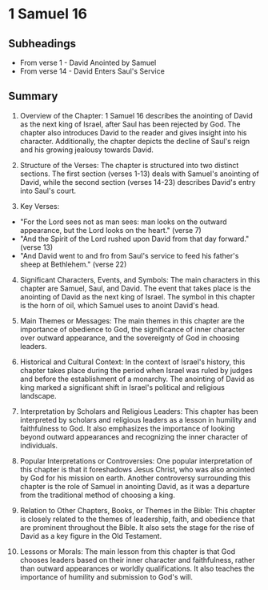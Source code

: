 # 1 Samuel 16

## Subheadings

* From verse 1 - David Anointed by Samuel
* From verse 14 - David Enters Saul's Service

## Summary

1. Overview of the Chapter:
1 Samuel 16 describes the anointing of David as the next king of Israel, after Saul has been rejected by God. The chapter also introduces David to the reader and gives insight into his character. Additionally, the chapter depicts the decline of Saul's reign and his growing jealousy towards David.

2. Structure of the Verses:
The chapter is structured into two distinct sections. The first section (verses 1-13) deals with Samuel's anointing of David, while the second section (verses 14-23) describes David's entry into Saul's court.

3. Key Verses:
- "For the Lord sees not as man sees: man looks on the outward appearance, but the Lord looks on the heart." (verse 7)
- "And the Spirit of the Lord rushed upon David from that day forward." (verse 13)
- "And David went to and fro from Saul's service to feed his father's sheep at Bethlehem." (verse 22)

4. Significant Characters, Events, and Symbols:
The main characters in this chapter are Samuel, Saul, and David. The event that takes place is the anointing of David as the next king of Israel. The symbol in this chapter is the horn of oil, which Samuel uses to anoint David's head.

5. Main Themes or Messages:
The main themes in this chapter are the importance of obedience to God, the significance of inner character over outward appearance, and the sovereignty of God in choosing leaders.

6. Historical and Cultural Context:
In the context of Israel's history, this chapter takes place during the period when Israel was ruled by judges and before the establishment of a monarchy. The anointing of David as king marked a significant shift in Israel's political and religious landscape.

7. Interpretation by Scholars and Religious Leaders:
This chapter has been interpreted by scholars and religious leaders as a lesson in humility and faithfulness to God. It also emphasizes the importance of looking beyond outward appearances and recognizing the inner character of individuals.

8. Popular Interpretations or Controversies:
One popular interpretation of this chapter is that it foreshadows Jesus Christ, who was also anointed by God for his mission on earth. Another controversy surrounding this chapter is the role of Samuel in anointing David, as it was a departure from the traditional method of choosing a king.

9. Relation to Other Chapters, Books, or Themes in the Bible:
This chapter is closely related to the themes of leadership, faith, and obedience that are prominent throughout the Bible. It also sets the stage for the rise of David as a key figure in the Old Testament.

10. Lessons or Morals:
The main lesson from this chapter is that God chooses leaders based on their inner character and faithfulness, rather than outward appearances or worldly qualifications. It also teaches the importance of humility and submission to God's will.